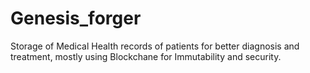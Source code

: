 # Genesis_forger
Storage of Medical Health records of patients for better diagnosis and treatment, mostly using Blockchane for Immutability and security.
